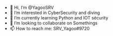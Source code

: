 - 👋 Hi, I’m @YagooSRV
- 👀 I’m interested in CyberSecurity and diving
- 🌱 I’m currently learning Python and IOT sécurity
- 💞️ I’m looking to collaborate on Somethings
- 📫 How to reach me: SRV_Yagoo#9720

<!---
YagooSRV/YagooSRV is a ✨ special ✨ repository because its `README.md` (this file) appears on your GitHub profile.
You can click the Preview link to take a look at your changes.
--->
